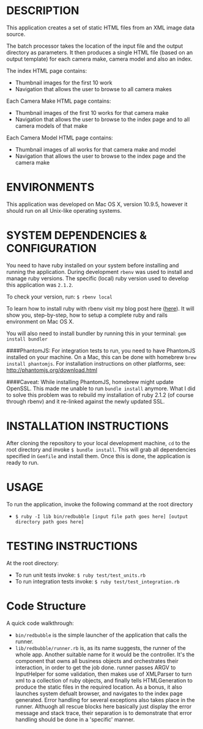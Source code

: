 DESCRIPTION
===================
This application creates a set of static HTML files from an XML image data source.

The batch processor takes the location of the input file and the output directory as parameters. It then produces a single HTML file (based on an output template) for each camera make, camera model and also an index.

The index HTML page contains:
- Thumbnail images for the first 10 work
- Navigation that allows the user to browse to all camera makes

Each Camera Make HTML page contains:
- Thumbnail images of the first 10 works for that camera make
- Navigation that allows the user to browse to the index page and to all camera models of that make

Each Camera Model HTML page contains:
- Thumbnail images of all works for that camera make and model
- Navigation that allows the user to browse to the index page and the camera make


ENVIRONMENTS
============
This application was developed on Mac OS X, version 10.9.5, however it should run on all Unix-like operating systems.


SYSTEM DEPENDENCIES & CONFIGURATION
===================================
You need to have ruby installed on your system before installing and running the application. During development `rbenv` was used to install and manage ruby versions. The specific (local) ruby version used to develop this application was `2.1.2`.

To check your version, run:
`$ rbenv local`

To learn how to install ruby with rbenv visit my blog post here ([here](http://blog.parsalabs.com/blog/2013/08/27/setting-up-a-ruby-on-rails-4-development-environment-on-a-clean-mac-os-x-installation/)). It will show you, step-by-step, how to setup a complete ruby and rails environment on Mac OS X.

You will also need to install bundler by running this in your terminal:
`gem install bundler`

####PhantomJS:
For integration tests to run, you need to have PhantomJS installed on your machine. On a Mac, this can be done with homebrew `brew install phantomjs`. For installation instructions on other platforms, see: http://phantomjs.org/download.html

####Caveat:
While installing PhantomJS, homebrew might update OpenSSL. This made me unable to run `bundle install` anymore. What I did to solve this problem was to rebuild my installation of ruby 2.1.2 (of course through rbenv) and it re-linked against the newly updated SSL.


INSTALLATION INSTRUCTIONS
=========================
After cloning the repository to your local development machine, `cd` to the root directory and invoke `$ bundle install`. This will grab all dependencies specified in `Gemfile` and install them. Once this is done, the application is ready to run.


USAGE 
=====
To run the application, invoke the following command at the root directory
- `$ ruby -I lib bin/redbubble [input file path goes here] [output directory path goes here]`


TESTING INSTRUCTIONS
====================
At the root directory: 
- To run unit tests invoke: `$ ruby test/test_units.rb`
- To run integration tests invoke: `$ ruby test/test_integration.rb`

Code Structure
==============
A quick code walkthrough:
- `bin/redbubble` is the simple launcher of the application that calls the runner.
- `lib/redbubble/runner.rb` is, as its name suggests, the runner of the whole app. Another suitable name for it would be the controller. It's the component that owns all business objects and orchestrates their interaction, in order to get the job done. runner passes ARGV to InputHelper for some validation, then makes use of XMLParser to turn xml to a collection of ruby objects, and finally tells HTMLGeneration to produce the static files in the required location. As a bonus, it also launches system defualt browser, and navigates to the index page generated. Error handling for several exceptions also takes place in the runner. Althuogh all rescue blocks here basically just display the error message and stack trace, their separation is to demonstrate that error handling should be done in a 'specific' manner.
